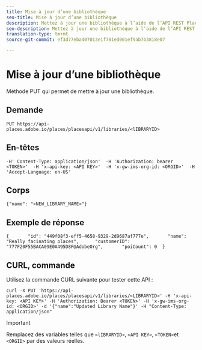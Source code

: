 ```yaml
---
title: Mise à jour d’une bibliothèque
seo-title: Mise à jour d’une bibliothèque
description: Mettez à jour une bibliothèque à l’aide de l’API REST Places.
seo-description: Mettez à jour une bibliothèque à l’aide de l’API REST Places.
translation-type: tm+mt
source-git-commit: ef3d77eba407013e1f701ed001ef9ab7b3818e07

---
```



# Mise à jour d’une bibliothèque

Méthode PUT qui permet de mettre à jour une bibliothèque.

## Demande

```text
PUT https://api-places.adobe.io/places/placesapi/v1/libraries/<lIBRARYID>
```

## En-têtes

```text
-H' Content-Type: application/json'  -H 'Authorization: bearer <TOKEN>'  -H 'x-api-key: <API KEY>'  -H 'x-gw-ims-org-id: <ORGID>'  -H 'Accept-Language: en-US'
```

## Corps

```text
{"name": "<NEW_LIBRARY_NAME>"}
```

## Exemple de réponse

```text
{       "id": "449f08f3-eff5-4658-9329-2d9687af777e",       "name": "Really facinating places",      "customerID": "777F20F55BACA09E0A495D8F@AdobeOrg",       "poiCount": 0  }
```

## CURL, commande

Utilisez la commande CURL suivante pour tester cette API :

```text
curl -X PUT 'https://api-places.adobe.io/places/placesapi/v1/libraries/<LIBRARYID>' -H 'x-api-key: <API KEY>' -H 'Authorization: Bearer <TOKEN>' -H 'x-gw-ims-org-id: <ORGID>' -d '{"name":"Updated Library Name"}' -H "Content-Type: application/json"
```

>[!IMPORTANT]
>
>Remplacez des variables telles que `<lIBRARYID>`, `<API KEY>`, `<TOKEN>`et `<ORGID>` par des valeurs réelles.

